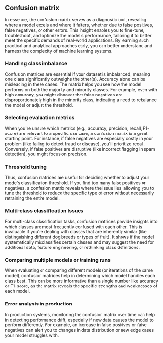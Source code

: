 
## Confusion matrix

In essence, the confusion matrix serves as a diagnostic tool, revealing where a model
excels and where it falters, whether due to false positives, false negatives, or other
errors. This insight enables you to fine-tune, troubleshoot, and optimize the model's
performance, tailoring it to better meet the specific demands of real-world applications.
By learning such practical and analytical approaches early, you can better understand
and harness the complexity of machine learning systems.


### Handling class imbalance

Confusion matrices are essential if your dataset is imbalanced, meaning one class significantly
outweighs the other(s). Accuracy alone can be misleading in these cases. The matrix helps you
see how the model performs on both the majority and minority classes. For example, even with
high accuracy, you might discover that false negatives are disproportionately high in the 
minority class, indicating a need to rebalance the model or adjust the threshold.


### Selecting evaluation metrics

When you're unsure which metrics (e.g., accuracy, precision, recall, F1-score) are relevant to
a specific use case, a confusion matrix is a great starting point. For instance, if false
negatives are especially costly in your problem (like failing to detect fraud or disease),
you'll prioritize recall. Conversely, if false positives are disruptive (like incorrect
flagging in spam detection), you might focus on precision.


### Threshold tuning

Thus, confusion matrices are useful for deciding whether to adjust your mode's classification
threshold. If you find too many false positives or negatives, a confusion matrix reveals where
the issue lies, allowing you to tune the threshold to reduce the specific type of error without
necessarily retraining the entire model.


### Multi-class classification issues

For multi-class classification tasks, confusion matrices provide insights into which classes
are most frequently confused with each other. This is invaluable if you're dealing with classes
that are inherently similar (like distinguishing different dog breeds or types of fruit). It
shows if the model systematically misclassifies certain classes and may suggest the need for
additional data, feature engineering, or rethinking class definitions.


### Comparing multiple models or training runs

When evaluating or comparing different models (or iterations of the same model), confusion
matrices help in determining which model handles each class best. This can be more informative
than a single number like accuracy or F1-score, as the matrix reveals the specific strengths
and weaknesses of each model.


### Error analysis in production

In production systems, monitoring the confusion matrix over time can help in detecting performance
drift, especially if new data causes the model to perform differently. For example, an increase in
false positives or false negatives can alert you to changes in data distribution or new edge cases
your model struggles with.

